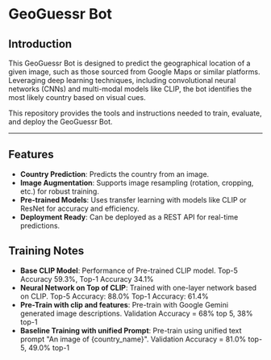 # GeoGuessr Bot

## **Introduction**
This GeoGuessr Bot is designed to predict the geographical location of a given image, such as those sourced from Google Maps or similar platforms. Leveraging deep learning techniques, including convolutional neural networks (CNNs) and multi-modal models like CLIP, the bot identifies the most likely country based on visual cues.

This repository provides the tools and instructions needed to train, evaluate, and deploy the GeoGuessr Bot.

---

## **Features**
- **Country Prediction**: Predicts the country from an image.
- **Image Augmentation**: Supports image resampling (rotation, cropping, etc.) for robust training.
- **Pre-trained Models**: Uses transfer learning with models like CLIP or ResNet for accuracy and efficiency.
- **Deployment Ready**: Can be deployed as a REST API for real-time predictions.


## Training Notes
- **Base CLIP Model**: Performance of Pre-trained CLIP model. Top-5 Accuracy 59.3%, Top-1 Accuracy 34.1%
- **Neural Network on Top of CLIP**: Trained with one-layer network based on CLIP. Top-5 Accuracy: 88.0% Top-1 Accuracy: 61.4%
- **Pre-Train with clip and features**: Pre-train with Google Gemini generated image descriptions. Validation Accuracy = 68% top 5, 38% top-1
- **Baseline Training with unified Prompt**: Pre-train using unified text prompt "An image of {country_name}". Validation Accuracy = 81.0% top-5, 49.0% top-1
